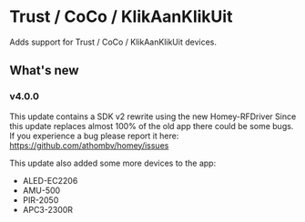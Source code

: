 # Trust / CoCo / KlikAanKlikUit

Adds support for Trust / CoCo / KlikAanKlikUit devices.

## What's new

### v4.0.0
This update contains a SDK v2 rewrite using the new Homey-RFDriver
Since this update replaces almost 100% of the old app there could be some bugs.
If you experience a bug please report it here: https://github.com/athombv/homey/issues

This update also added some more devices to the app:
* ALED-EC2206
* AMU-500
* PIR-2050
* APC3-2300R
